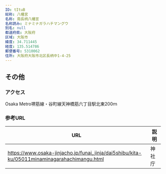 ```yaml
---
ID: tItuB
総称: 八幡宮
名称: 南長柄八幡宮
名称読み: ミナミナガラハチマングウ
別名: null
都道府県: 大阪府
区域: 大阪市
緯度: 34.711445
経度: 135.514786
郵便番号: 5310062
住所: 大阪府大阪市北区長柄中1-4-25
---
```


## その他

### アクセス

Osaka Metro堺筋線・谷町線天神橋筋六丁目駅北東200ｍ

### 参考URL

| URL                                                                                          | 説明   |
| -------------------------------------------------------------------------------------------- | ------ |
| https://www.osaka-jinjacho.jp/funai_jinja/dai5shibu/kita-ku/05011minaminagarahachimangu.html | 神社庁 |
